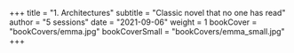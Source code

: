 +++
title = "1. Architectures"
subtitle = "Classic novel that no one has read"
author = "5 sessions"
date = "2021-09-06"
weight = 1
bookCover = "bookCovers/emma.jpg"
bookCoverSmall = "bookCovers/emma_small.jpg"
+++